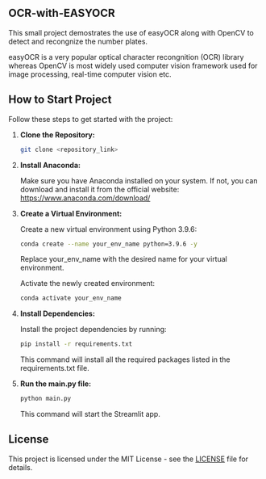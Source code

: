 ## OCR-with-EASYOCR

This small project demostrates the use of easyOCR along with OpenCV to detect and recongnize the number plates.

easyOCR is a very popular optical character recongnition (OCR) library whereas OpenCV is most widely used computer vision framework used for image processing, real-time computer vision etc.

## How to Start Project
Follow these steps to get started with the project:

1. **Clone the Repository:**
   ```bash
   git clone <repository_link>
   ```
2. **Install Anaconda:**
   
   Make sure you have Anaconda installed on your system. If not, you can download and install it from the official website: https://www.anaconda.com/download/
   
4. **Create a Virtual Environment:**
   
   Create a new virtual environment using Python 3.9.6:

   ```bash
   conda create --name your_env_name python=3.9.6 -y
   ```
   Replace your_env_name with the desired name for your virtual environment.
   
   Activate the newly created environment:
   ```bash
   conda activate your_env_name
   ```
5. **Install Dependencies:**
   
   Install the project dependencies by running:
   ```bash
   pip install -r requirements.txt
   ```
   This command will install all the required packages listed in the requirements.txt file.

7. **Run the main.py file:**
   ```bash
   python main.py
   ```
   This command will start the Streamlit app.

## License
This project is licensed under the MIT License - see the [LICENSE](LICENSE) file for details.